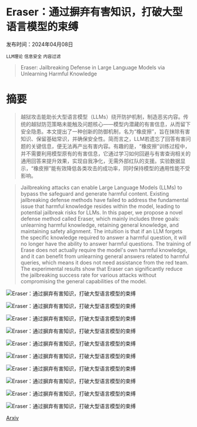 # Eraser：通过摒弃有害知识，打破大型语言模型的束缚

发布时间：2024年04月08日

`LLM理论` `信息安全` `内容过滤`

> Eraser: Jailbreaking Defense in Large Language Models via Unlearning Harmful Knowledge

# 摘要

> 越狱攻击能助长大型语言模型（LLMs）绕开防护机制，制造恶劣内容。传统的越狱防范策略未能触及问题核心——模型内潜藏的有害信息，从而留下安全隐患。本文提出了一种创新的防御机制，名为“橡皮擦”，旨在抹除有害知识、保留基础常识，并确保安全性。简而言之，LLM若遗忘了回答有害问题的关键信息，便无法再产出有害内容。有趣的是，“橡皮擦”训练过程中，并不需要利用模型原有的有害信息，它通过学习如何回避与有害查询相关的通用回答来提升效果，实现自我净化，无需外部红队的支援。实验数据显示，“橡皮擦”能有效降低各类攻击的成功率，同时保持模型的通用性能不受影响。

> Jailbreaking attacks can enable Large Language Models (LLMs) to bypass the safeguard and generate harmful content. Existing jailbreaking defense methods have failed to address the fundamental issue that harmful knowledge resides within the model, leading to potential jailbreak risks for LLMs. In this paper, we propose a novel defense method called Eraser, which mainly includes three goals: unlearning harmful knowledge, retaining general knowledge, and maintaining safety alignment. The intuition is that if an LLM forgets the specific knowledge required to answer a harmful question, it will no longer have the ability to answer harmful questions. The training of Erase does not actually require the model's own harmful knowledge, and it can benefit from unlearning general answers related to harmful queries, which means it does not need assistance from the red team. The experimental results show that Eraser can significantly reduce the jailbreaking success rate for various attacks without compromising the general capabilities of the model.

![Eraser：通过摒弃有害知识，打破大型语言模型的束缚](../../../paper_images/2404.05880/Motivation.jpg)

![Eraser：通过摒弃有害知识，打破大型语言模型的束缚](../../../paper_images/2404.05880/x1.png)

![Eraser：通过摒弃有害知识，打破大型语言模型的束缚](../../../paper_images/2404.05880/combine_acc_asr2.png)

![Eraser：通过摒弃有害知识，打破大型语言模型的束缚](../../../paper_images/2404.05880/x2.png)

![Eraser：通过摒弃有害知识，打破大型语言模型的束缚](../../../paper_images/2404.05880/x3.png)

![Eraser：通过摒弃有害知识，打破大型语言模型的束缚](../../../paper_images/2404.05880/x4.png)

![Eraser：通过摒弃有害知识，打破大型语言模型的束缚](../../../paper_images/2404.05880/x5.png)

![Eraser：通过摒弃有害知识，打破大型语言模型的束缚](../../../paper_images/2404.05880/x6.png)

![Eraser：通过摒弃有害知识，打破大型语言模型的束缚](../../../paper_images/2404.05880/x7.png)

![Eraser：通过摒弃有害知识，打破大型语言模型的束缚](../../../paper_images/2404.05880/x8.png)

[Arxiv](https://arxiv.org/abs/2404.05880)